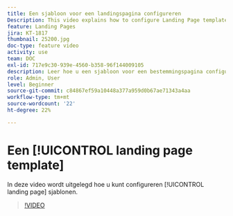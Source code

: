```yaml
---
title: Een sjabloon voor een landingspagina configureren
Description: This video explains how to configure Landing Page templates in Adobe Campaign Standard.
feature: Landing Pages
jira: KT-1817
thumbnail: 25200.jpg
doc-type: feature video
activity: use
team: DOC
exl-id: 717e9c30-939e-4560-b358-96f144009105
description: Leer hoe u een sjabloon voor een bestemmingspagina configureert
role: Admin, User
level: Beginner
source-git-commit: c84867ef59a10448a377a959d0b67ae71343a4aa
workflow-type: tm+mt
source-wordcount: '22'
ht-degree: 22%

---
```


# Een [!UICONTROL landing page template]

In deze video wordt uitgelegd hoe u kunt configureren [!UICONTROL landing page] sjablonen.

>[!VIDEO](https://video.tv.adobe.com/v/25200/?quality=12&learn=on)
